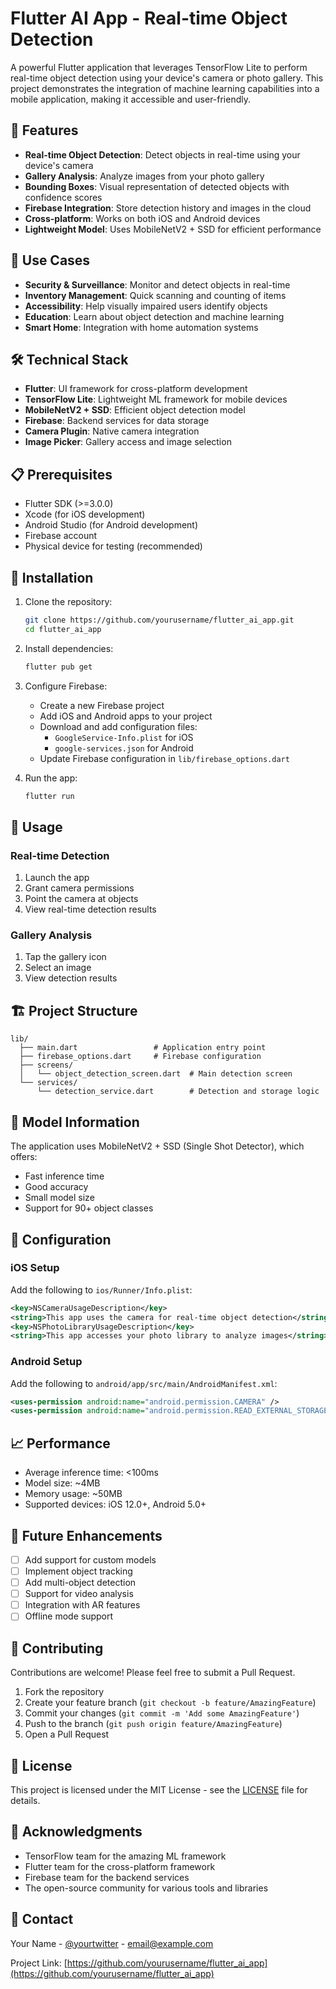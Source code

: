 # Flutter AI App - Real-time Object Detection

A powerful Flutter application that leverages TensorFlow Lite to perform real-time object detection using your device's camera or photo gallery. This project demonstrates the integration of machine learning capabilities into a mobile application, making it accessible and user-friendly.

## 🌟 Features

- **Real-time Object Detection**: Detect objects in real-time using your device's camera
- **Gallery Analysis**: Analyze images from your photo gallery
- **Bounding Boxes**: Visual representation of detected objects with confidence scores
- **Firebase Integration**: Store detection history and images in the cloud
- **Cross-platform**: Works on both iOS and Android devices
- **Lightweight Model**: Uses MobileNetV2 + SSD for efficient performance

## 🎯 Use Cases

- **Security & Surveillance**: Monitor and detect objects in real-time
- **Inventory Management**: Quick scanning and counting of items
- **Accessibility**: Help visually impaired users identify objects
- **Education**: Learn about object detection and machine learning
- **Smart Home**: Integration with home automation systems

## 🛠️ Technical Stack

- **Flutter**: UI framework for cross-platform development
- **TensorFlow Lite**: Lightweight ML framework for mobile devices
- **MobileNetV2 + SSD**: Efficient object detection model
- **Firebase**: Backend services for data storage
- **Camera Plugin**: Native camera integration
- **Image Picker**: Gallery access and image selection

## 📋 Prerequisites

- Flutter SDK (>=3.0.0)
- Xcode (for iOS development)
- Android Studio (for Android development)
- Firebase account
- Physical device for testing (recommended)

## 🚀 Installation

1. Clone the repository:
   ```bash
   git clone https://github.com/yourusername/flutter_ai_app.git
   cd flutter_ai_app
   ```

2. Install dependencies:
   ```bash
   flutter pub get
   ```

3. Configure Firebase:
   - Create a new Firebase project
   - Add iOS and Android apps to your project
   - Download and add configuration files:
     - `GoogleService-Info.plist` for iOS
     - `google-services.json` for Android
   - Update Firebase configuration in `lib/firebase_options.dart`

4. Run the app:
   ```bash
   flutter run
   ```

## 📱 Usage

### Real-time Detection
1. Launch the app
2. Grant camera permissions
3. Point the camera at objects
4. View real-time detection results

### Gallery Analysis
1. Tap the gallery icon
2. Select an image
3. View detection results

## 🏗️ Project Structure

```
lib/
  ├── main.dart                 # Application entry point
  ├── firebase_options.dart     # Firebase configuration
  ├── screens/
  │   └── object_detection_screen.dart  # Main detection screen
  └── services/
      └── detection_service.dart        # Detection and storage logic
```

## 🤖 Model Information

The application uses MobileNetV2 + SSD (Single Shot Detector), which offers:
- Fast inference time
- Good accuracy
- Small model size
- Support for 90+ object classes

## 🔧 Configuration

### iOS Setup
Add the following to `ios/Runner/Info.plist`:
```xml
<key>NSCameraUsageDescription</key>
<string>This app uses the camera for real-time object detection</string>
<key>NSPhotoLibraryUsageDescription</key>
<string>This app accesses your photo library to analyze images</string>
```

### Android Setup
Add the following to `android/app/src/main/AndroidManifest.xml`:
```xml
<uses-permission android:name="android.permission.CAMERA" />
<uses-permission android:name="android.permission.READ_EXTERNAL_STORAGE" />
```

## 📈 Performance

- Average inference time: <100ms
- Model size: ~4MB
- Memory usage: ~50MB
- Supported devices: iOS 12.0+, Android 5.0+

## 🔮 Future Enhancements

- [ ] Add support for custom models
- [ ] Implement object tracking
- [ ] Add multi-object detection
- [ ] Support for video analysis
- [ ] Integration with AR features
- [ ] Offline mode support

## 🤝 Contributing

Contributions are welcome! Please feel free to submit a Pull Request.

1. Fork the repository
2. Create your feature branch (`git checkout -b feature/AmazingFeature`)
3. Commit your changes (`git commit -m 'Add some AmazingFeature'`)
4. Push to the branch (`git push origin feature/AmazingFeature`)
5. Open a Pull Request

## 📝 License

This project is licensed under the MIT License - see the [LICENSE](LICENSE) file for details.

## 🙏 Acknowledgments

- TensorFlow team for the amazing ML framework
- Flutter team for the cross-platform framework
- Firebase team for the backend services
- The open-source community for various tools and libraries

## 📧 Contact

Your Name - [@yourtwitter](https://twitter.com/yourtwitter) - email@example.com

Project Link: [https://github.com/yourusername/flutter_ai_app](https://github.com/yourusername/flutter_ai_app) 